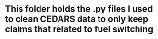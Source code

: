 # This folder holds the .py files I used to clean CEDARS data to only keep claims that related to fuel switching

